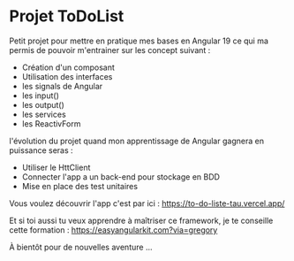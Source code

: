 # Projet ToDoList

Petit projet pour mettre en pratique mes bases en Angular 19 ce qui ma permis
de pouvoir m'entrainer sur les concept suivant :

- Création d'un composant
- Utilisation des interfaces
- les signals de Angular
- les input()
- les output()
- les services
- les ReactivForm

l'évolution du projet quand mon apprentissage de Angular gagnera en puissance seras :

- Utiliser le HttClient 
- Connecter l'app a un back-end pour stockage en BDD
- Mise en place des test unitaires

Vous voulez découvrir l'app c'est par ici : https://to-do-liste-tau.vercel.app/

Et si toi aussi tu veux apprendre à maîtriser ce framework,
je te conseille cette formation : https://easyangularkit.com?via=gregory

À bientôt pour de nouvelles aventure ...
